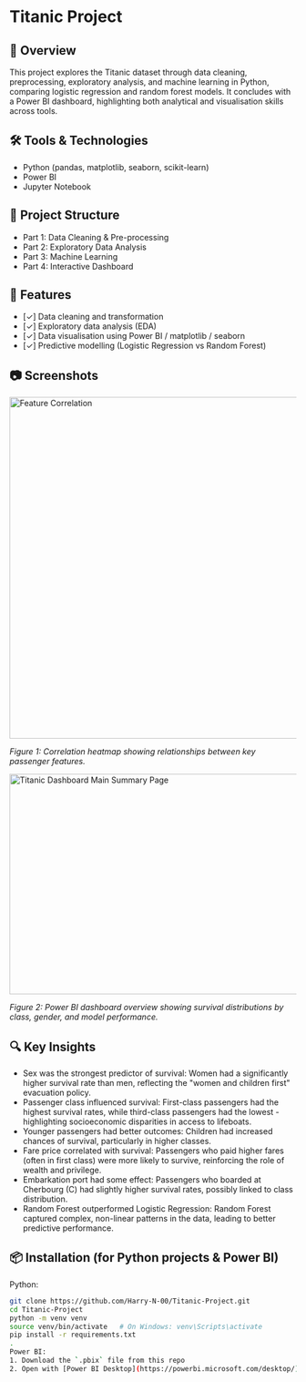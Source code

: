 # Titanic Project

## 📌 Overview
This project explores the Titanic dataset through data cleaning, preprocessing, exploratory analysis, and machine learning in Python, comparing logistic regression and random forest models. It concludes with a Power BI dashboard, highlighting both analytical and visualisation skills across tools.

## 🛠️ Tools & Technologies
- Python (pandas, matplotlib, seaborn, scikit-learn)
- Power BI
- Jupyter Notebook

## 📁 Project Structure
- Part 1: Data Cleaning & Pre-processing
- Part 2: Exploratory Data Analysis
- Part 3: Machine Learning
- Part 4: Interactive Dashboard


## 🚀 Features
- [✓] Data cleaning and transformation
- [✓] Exploratory data analysis (EDA)
- [✓] Data visualisation using Power BI / matplotlib / seaborn
- [✓] Predictive modelling (Logistic Regression vs Random Forest)

## 📷 Screenshots
<img src="https://github.com/user-attachments/assets/2d898f30-dc93-4518-88cd-5414e5b85e5e" width="600" alt="Feature Correlation" />

*Figure 1: Correlation heatmap showing relationships between key passenger features.*

<img width="700" height="387" alt="Titanic Dashboard Main Summary Page" src="https://github.com/user-attachments/assets/ec35af4a-2c88-489d-a0fd-88f09c324c00" />

*Figure 2: Power BI dashboard overview showing survival distributions by class, gender, and model performance.*

## 🔍 Key Insights
- Sex was the strongest predictor of survival: Women had a significantly higher survival rate than men, reflecting the "women and children first" evacuation policy.
- Passenger class influenced survival: First-class passengers had the highest survival rates, while third-class passengers had the lowest - highlighting socioeconomic disparities in access to lifeboats.
- Younger passengers had better outcomes: Children had increased chances of survival, particularly in higher classes.
- Fare price correlated with survival: Passengers who paid higher fares (often in first class) were more likely to survive, reinforcing the role of wealth and privilege.
- Embarkation port had some effect: Passengers who boarded at Cherbourg (C) had slightly higher survival rates, possibly linked to class distribution.
- Random Forest outperformed Logistic Regression: Random Forest captured complex, non-linear patterns in the data, leading to better predictive performance.

## 📦 Installation (for Python projects & Power BI)
Python:
```bash
git clone https://github.com/Harry-N-00/Titanic-Project.git
cd Titanic-Project
python -m venv venv
source venv/bin/activate   # On Windows: venv\Scripts\activate
pip install -r requirements.txt
.
Power BI:
1. Download the `.pbix` file from this repo
2. Open with [Power BI Desktop](https://powerbi.microsoft.com/desktop/)
